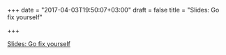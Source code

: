 +++
date = "2017-04-03T19:50:07+03:00"
draft = false
title = "Slides: Go fix yourself"

+++

<p><a href="https://docs.google.com/presentation/d/1E3CvwyI4inP_iCSVhZq3s0TokGd_BXshIJH5AYiQ7Ek/mobilepresent">Slides: Go fix yourself</a></p>